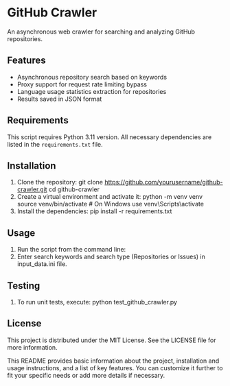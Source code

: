 # GitHub Crawler

An asynchronous web crawler for searching and analyzing GitHub repositories.

## Features

- Asynchronous repository search based on keywords
- Proxy support for request rate limiting bypass
- Language usage statistics extraction for repositories
- Results saved in JSON format

## Requirements

This script requires Python 3.11 version. All necessary dependencies are listed in the `requirements.txt` file.

## Installation

1. Clone the repository:
  git clone https://github.com/yourusername/github-crawler.git
  cd github-crawler
2. Create a virtual environment and activate it:
  python -m venv venv
  source venv/bin/activate  # On Windows use venv\Scripts\activate
3. Install the dependencies:
   pip install -r requirements.txt

## Usage

1. Run the script from the command line:
2. Enter search keywords and search type (Repositories or Issues) in input_data.ini file.

## Testing
1. To run unit tests, execute:
  python test_github_crawler.py

## License
This project is distributed under the MIT License. See the LICENSE file for more information.

This README provides basic information about the project, installation and usage instructions, and a list of key features. You can customize it further to fit your specific needs or add more details if necessary.
